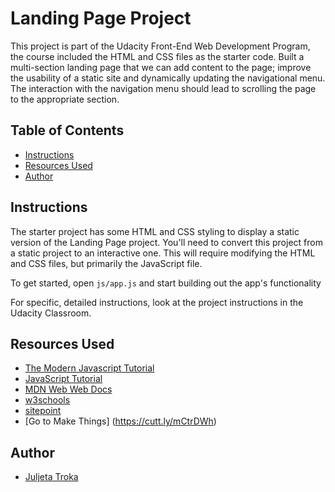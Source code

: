 # Landing Page Project

This project is part of the Udacity Front-End Web Development Program, the course included the HTML and CSS files as the starter code. Built a multi-section landing page that we can add content to the page; improve the usability of a static site and dynamically updating the navigational menu. The interaction with the navigation menu should lead to scrolling the page to the appropriate section.

## Table of Contents

- [Instructions](#instructions)
- [Resources Used](#ResourcesUsed)
- [Author](#author)

## Instructions

The starter project has some HTML and CSS styling to display a static version of the Landing Page project. You'll need to convert this project from a static project to an interactive one. This will require modifying the HTML and CSS files, but primarily the JavaScript file.

To get started, open `js/app.js` and start building out the app's functionality

For specific, detailed instructions, look at the project instructions in the Udacity Classroom.

## Resources Used 

- [The Modern Javascript Tutorial](https://javascript.info/)
- [JavaScript Tutorial](https://www.javascripttutorial.net/)
- [MDN Web Web Docs](https://developer.mozilla.org/en-US/)
- [w3schools](https://www.w3schools.com/)
- [sitepoint](https://www.sitepoint.com/use-html5-data-attributes/)
- [Go to Make Things] (https://cutt.ly/mCtrDWh)


## Author
* [Juljeta Troka](www.linkedin.com/in/juljetatroka)
